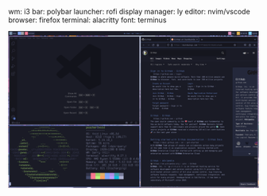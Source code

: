 wm: i3
bar: polybar
launcher: rofi
display manager: ly
editor: nvim/vscode
browser: firefox
terminal: alacritty
font: terminus

![rice](/tokyo-night-rice.png)
